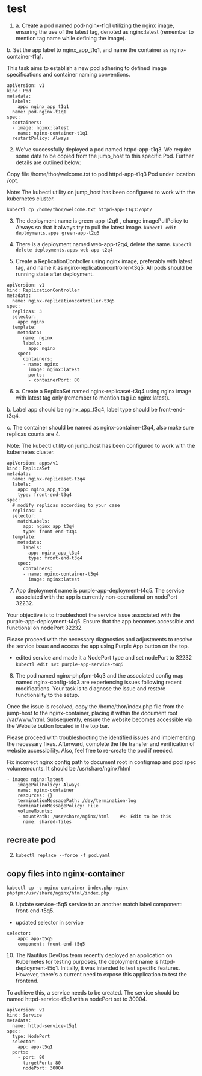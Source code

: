 # test
1. a. Create a pod named pod-nginx-t1q1 utilizing the nginx image, ensuring the use of the latest tag, denoted as nginx:latest (remember to mention tag name while defining the image).

b. Set the app label to nginx_app_t1q1, and name the container as nginx-container-t1q1.

This task aims to establish a new pod adhering to defined image specifications and container naming conventions.

```
apiVersion: v1
kind: Pod
metadata:
  labels:
    app: nginx_app_t1q1
  name: pod-nginx-t1q1
spec:
  containers:
  - image: nginx:latest
    name: nginx-container-t1q1
  restartPolicy: Always
```

2. We've successfully deployed a pod named httpd-app-t1q3. We require some data to be copied from the jump_host to this specific Pod. Further details are outlined below:

Copy file /home/thor/welcome.txt to pod httpd-app-t1q3 Pod under location /opt.

Note: The kubectl utility on jump_host has been configured to work with the kubernetes cluster.

`kubectl cp /home/thor/welcome.txt httpd-app-t1q3:/opt/`

3. The deployment name is green-app-t2q6 , change imagePullPolicy to Always so that it always try to pull the latest image.
`kubectl edit deployments.apps green-app-t2q6`

4. There is a deployment named web-app-t2q4, delete the same.
`kubectl delete deployments.apps web-app-t2q4`

5. Create a ReplicationController using nginx image, preferably with latest tag, and name it as nginx-replicationcontroller-t3q5. All pods should be running state after deployment.

```
apiVersion: v1
kind: ReplicationController
metadata:
  name: nginx-replicationcontroller-t3q5
spec:
  replicas: 3
  selector:
    app: nginx
  template:
    metadata:
      name: nginx
      labels:
        app: nginx
    spec:
      containers:
      - name: nginx
        image: nginx:latest
        ports:
        - containerPort: 80
```

6. a. Create a ReplicaSet named nginx-replicaset-t3q4 using nginx image with latest tag only (remember to mention tag i.e nginx:latest).

b. Label app should be nginx_app_t3q4, label type should be front-end-t3q4.

c. The container should be named as nginx-container-t3q4, also make sure replicas counts are 4.

Note: The kubectl utility on jump_host has been configured to work with the kubernetes cluster.

```
apiVersion: apps/v1
kind: ReplicaSet
metadata:
  name: nginx-replicaset-t3q4
  labels:
    app: nginx_app_t3q4
    type: front-end-t3q4
spec:
  # modify replicas according to your case
  replicas: 4
  selector:
    matchLabels:
      app: nginx_app_t3q4
      type: front-end-t3q4
  template:
    metadata:
      labels:
        app: nginx_app_t3q4
        type: front-end-t3q4
    spec:
      containers:
      - name: nginx-container-t3q4
        image: nginx:latest
```

7. App deployment name is purple-app-deployment-t4q5. The service associated with the app is currently non-operational on nodePort 32232.

Your objective is to troubleshoot the service issue associated with the purple-app-deployment-t4q5. Ensure that the app becomes accessible and functional on nodePort 32232.

Please proceed with the necessary diagnostics and adjustments to resolve the service issue and access the app using Purple App button on the top.

* edited service and made it a NodePort type and set nodePort to 32232
`kubectl edit svc purple-app-service-t4q5`

8. The pod named nginx-phpfpm-t4q3 and the associated config map named nginx-config-t4q3 are experiencing issues following recent modifications. Your task is to diagnose the issue and restore functionality to the setup.

Once the issue is resolved, copy the /home/thor/index.php file from the jump-host to the nginx-container, placing it within the document root /var/www/html. Subsequently, ensure the website becomes accessible via the Website button located in the top bar.

Please proceed with troubleshooting the identified issues and implementing the necessary fixes. Afterward, complete the file transfer and verification of website accessibility. Also, feel free to re-create the pod if needed.

Fix incorrect nginx config path to document root in configmap and pod spec volumemounts. It should be 
/usr/share/nginx/html
```
- image: nginx:latest
    imagePullPolicy: Always
    name: nginx-container
    resources: {}
    terminationMessagePath: /dev/termination-log
    terminationMessagePolicy: File
    volumeMounts:
    - mountPath: /usr/share/nginx/html    #<- Edit to be this
      name: shared-files
```
## recreate pod
2. `kubectl replace --force -f pod.yaml`
## copy files into nginx-container
`kubectl cp -c nginx-container index.php nginx-phpfpm:/usr/share/nginx/html/index.php`

9. Update service-t5q5 service to an another match label component: front-end-t5q5.
* updated selector in service
```
selector:
    app: app-t5q5
    component: front-end-t5q5
```

10. The Nautilus DevOps team recently deployed an application on Kubernetes for testing purposes, the deployment name is httpd-deployment-t5q1. Initially, it was intended to test specific features. However, there's a current need to expose this application to test the frontend.

To achieve this, a service needs to be created. The service should be named httpd-service-t5q1 with a nodePort set to 30004.

```
apiVersion: v1
kind: Service
metadata:
  name: httpd-service-t5q1
spec:
  type: NodePort
  selector:
    app: app-t5q1
  ports:
    - port: 80
      targetPort: 80
      nodePort: 30004
```

